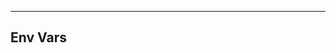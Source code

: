 <!-- Space: Projects -->
<!-- Parent: BaseTemplate -->
<!-- Title: Env Vars BaseTemplate -->

<!-- Label: BaseTemplate -->
<!-- Label: Project -->
<!-- Label: Env Vars -->
<!-- Include: disclaimer.md -->
<!-- Include: ac:toc -->

---

## Env Vars
